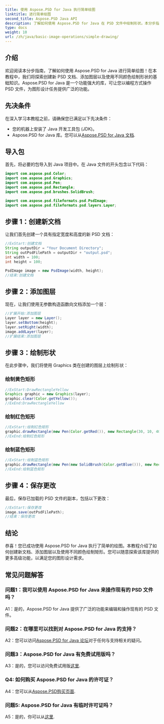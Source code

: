 ```yaml
---
title: 使用 Aspose.PSD for Java 执行简单绘图
linktitle: 进行简单绘图
second_title: Aspose.PSD Java API
description: 了解如何使用 Aspose.PSD for Java 在 PSD 文件中绘制形状。本分步指南涵盖了创建、添加图层以及使用代码示例进行绘制。
type: docs
weight: 10
url: /zh/java/basic-image-operations/simple-drawing/
---
```

## 介绍

欢迎阅读本分步指南，了解如何使用 Aspose.PSD for Java 进行简单绘图！在本教程中，我们将探索创建新 PSD 文档、添加图层以及使用不同颜色绘制形状的基础知识。Aspose.PSD for Java 是一个功能强大的库，可让您以编程方式操作 PSD 文件，为图形设计任务提供广泛的功能。

## 先决条件

在深入学习本教程之前，请确保您已满足以下先决条件：

- 您的机器上安装了 Java 开发工具包 (JDK)。
- Aspose.PSD for Java 库。您可以从[Aspose.PSD for Java 文档](https://reference.aspose.com/psd/java/).

## 导入包

首先，将必要的包导入到 Java 项目中。在 Java 文件的开头包含以下代码：

```java
import com.aspose.psd.Color;
import com.aspose.psd.Graphics;
import com.aspose.psd.Pen;
import com.aspose.psd.Rectangle;
import com.aspose.psd.brushes.SolidBrush;

import com.aspose.psd.fileformats.psd.PsdImage;
import com.aspose.psd.fileformats.psd.layers.Layer;
```

## 步骤 1：创建新文档

让我们首先创建一个具有指定宽度和高度的新 PSD 文档：

```java
//ExStart:创建文档
String outputDir = "Your Document Directory";
String outPsdFilePath = outputDir + "output.psd";
int width = 100;
int height = 100;

PsdImage image = new PsdImage(width, height);
//结束:创建文档
```

## 步骤 2：添加图层

现在，让我们使用无参数构造函数向文档添加一个层：

```java
//扩展开始:添加图层
Layer layer = new Layer();
layer.setBottom(height);
layer.setRight(width);
image.addLayer(layer);
//扩展结束:添加图层
```

## 步骤 3：绘制形状

在此步骤中，我们将使用 Graphics 类在创建的图层上绘制形状：

### 绘制黄色矩形

```java
//ExStart:DrawRectangleYellow
Graphics graphic = new Graphics(layer);
graphic.clear(Color.getYellow());
//ExEnd:DrawRectangleYellow
```

### 绘制红色矩形

```java
//ExStart:绘制红色矩形
graphic.drawRectangle(new Pen(Color.getRed()), new Rectangle(30, 10, 40, 80));
//ExEnd:绘制红色矩形
```

### 绘制蓝色矩形

```java
//ExStart:绘制蓝色矩形
graphic.drawRectangle(new Pen(new SolidBrush(Color.getBlue())), new Rectangle(10, 30, 80, 40));
//ExEnd:绘制蓝色矩形
```

## 步骤 4：保存更改

最后，保存已加载的 PSD 文件的副本，包括以下更改：

```java
//ExStart:保存更改
image.save(outPsdFilePath);
//结束：保存更改
```

## 结论

恭喜！您已成功使用 Aspose.PSD for Java 执行了简单的绘图。本教程介绍了如何创建新文档、添加图层以及使用不同颜色绘制矩形。您可以随意探索该库提供的更多高级功能，以满足您的图形设计需求。

## 常见问题解答

### 问题1：我可以使用 Aspose.PSD for Java 来操作现有的 PSD 文件吗？

A1：是的，Aspose.PSD for Java 提供了广泛的功能来编辑和操作现有的 PSD 文件。

### 问题2：在哪里可以找到对 Aspose.PSD for Java 的支持？

 A2：您可以访问[Aspose.PSD for Java 论坛](https://forum.aspose.com/c/psd/34)对于任何与支持相关的疑问。

### 问题3：Aspose.PSD for Java 有免费试用版吗？

A3：是的，您可以访问免费试用版[这里](https://releases.aspose.com/).

### Q4: 如何购买 Aspose.PSD for Java 的许可证？

 A4：您可以从[Aspose.PSD购买页面](https://purchase.aspose.com/buy).

### 问题5: Aspose.PSD for Java 有临时许可证吗？

A5：是的，你可以从[这里](https://purchase.aspose.com/temporary-license/).